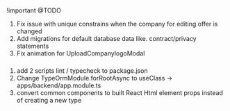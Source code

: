 ###

!important @TODO

1. Fix issue with unique constrains when the company for editing offer is changed
2. Add migrations for default database data like. contract/privacy statements
3. Fix animation for UploadCompanylogoModal

###

1. add 2 scripts lint / typecheck to package.json
2. Change TypeOrmModule.forRootAsync to useClass -> apps/backend/app.module.ts
3. convert common components to built React Html element props instead of creating a new type
